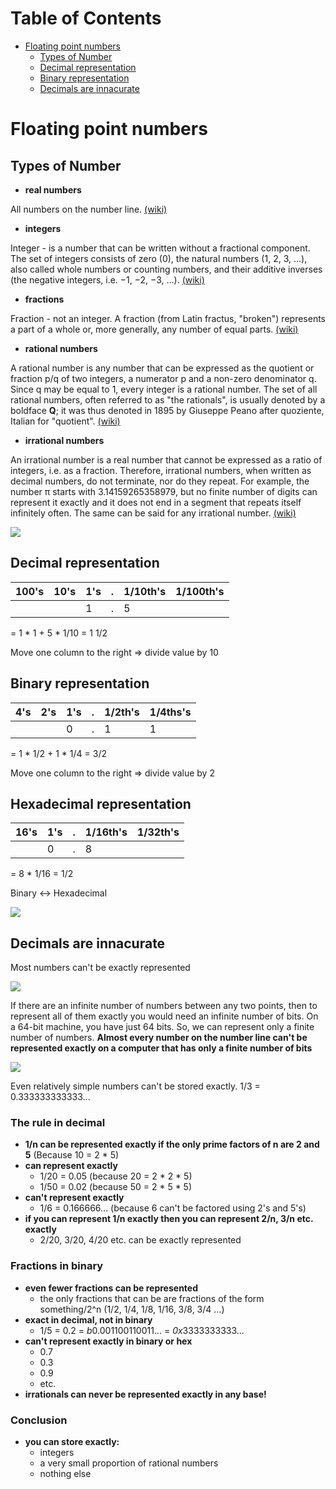 # Table of Contents

- [Floating point numbers](#floating-point-numbers)
    - [Types of Number](#types-of-number)
    - [Decimal representation](#decimal-representation)
    - [Binary representation](#binary-representation)
    - [Decimals are innacurate](#decimals-are-innacurate)

# Floating point numbers

## Types of Number

- **real numbers**

All numbers on the number line. [(wiki)](https://en.wikipedia.org/wiki/Real_number)

- **integers** 

Integer - is a number that can be written without a fractional component. The set of integers consists of zero (0), the natural numbers (1, 2, 3, …), also called whole numbers or counting numbers, and their additive inverses (the negative integers, i.e. −1, −2, −3, …). [(wiki)](https://en.wikipedia.org/wiki/Integer)

- **fractions**

Fraction - not an integer. A fraction (from Latin fractus, "broken") represents a part of a whole or, more generally, any number of equal parts. [(wiki)](https://en.wikipedia.org/wiki/Fraction_(mathematics))

- **rational numbers**

A rational number is any number that can be expressed as the quotient or fraction p/q of two integers, a numerator p and a non-zero denominator q. Since q may be equal to 1, every integer is a rational number. The set of all rational numbers, often referred to as "the rationals", is usually denoted by a boldface **Q**; it was thus denoted in 1895 by Giuseppe Peano after quoziente, Italian for "quotient". [(wiki)](https://en.wikipedia.org/wiki/Rational_number)

- **irrational numbers** 

An irrational number is a real number that cannot be expressed as a ratio of integers, i.e. as a fraction. Therefore, irrational numbers, when written as decimal numbers, do not terminate, nor do they repeat. For example, the number π starts with 3.14159265358979, but no finite number of digits can represent it exactly and it does not end in a segment that repeats itself infinitely often. The same can be said for any irrational number. [(wiki)](https://en.wikipedia.org/wiki/Irrational_number)

<img src="../images/math_for_programmers/numbers.png">

## Decimal representation

|100's|10's|1's|.|1/10th's|1/100th's|
|---|---|---|---|---|---|
| | |1|.|5| |

= 1 * 1 + 5 * 1/10 = 1 1/2

Move one column to the right => divide value by 10

## Binary representation

|4's|2's|1's|.|1/2th's|1/4ths's|
|---|---|---|---|---|---|
| | |0|.|1|1|

= 1 * 1/2 + 1 * 1/4 = 3/2

Move one column to the right => divide value by 2

## Hexadecimal representation

|16's|1's|.|1/16th's|1/32th's|
|---|---|---|---|---|
| |0|.|8| |

= 8 * 1/16 = 1/2

Binary <-> Hexadecimal

<img src="../images/math_for_programmers/fractions_in_hexadecimal.png">

## Decimals are innacurate

Most numbers can't be exactly represented

<img src="../images/math_for_programmers/infinite_numbers.png">

If there are an infinite number of numbers between any two points, then to represent all of them exactly you would need an infinite number of bits. On a 64-bit machine, you have just 64 bits. So, we can represent only a finite number of numbers. **Almost every number on the number line can't be represented exactly on a computer that has only a finite number of bits**

<img src="../images/math_for_programmers/innacurate_storing.png">

Even relatively simple numbers can't be stored exactly. 1/3 = 0.333333333333...

### The rule in decimal

- **1/n can be represented exactly if the only prime factors of n are 2 and 5** (Because 10 = 2 * 5)
- **can represent exactly**
    - 1/20 = 0.05 (because 20 = 2 * 2 * 5)
    - 1/50 = 0.02 (because 50 = 2 * 5 * 5)
- **can't represent exactly**
    - 1/6 = 0.166666... (because 6 can't be factored using 2's and 5's)
- **if you can represent 1/n exactly then you can represent 2/n, 3/n etc. exactly**
    - 2/20, 3/20, 4/20 etc. can be exactly represented

### Fractions in binary

- **even fewer fractions can be represented**
    - the only fractions that can be are fractions of the form something/2^n (1/2, 1/4, 1/8, 1/16, 3/8, 3/4 ...)
- **exact in decimal, not in binary**
    - 1/5 = 0.2 = *b*0.001100110011... = *0x*3333333333...
- **can't represent exactly in binary or hex**
    - 0.7
    - 0.3
    - 0.9
    - etc.
- **irrationals can never be represented exactly in any base!**

### Conclusion

- **you can store exactly:**
    - integers
    - a very small proportion of rational numbers
    - nothing else


